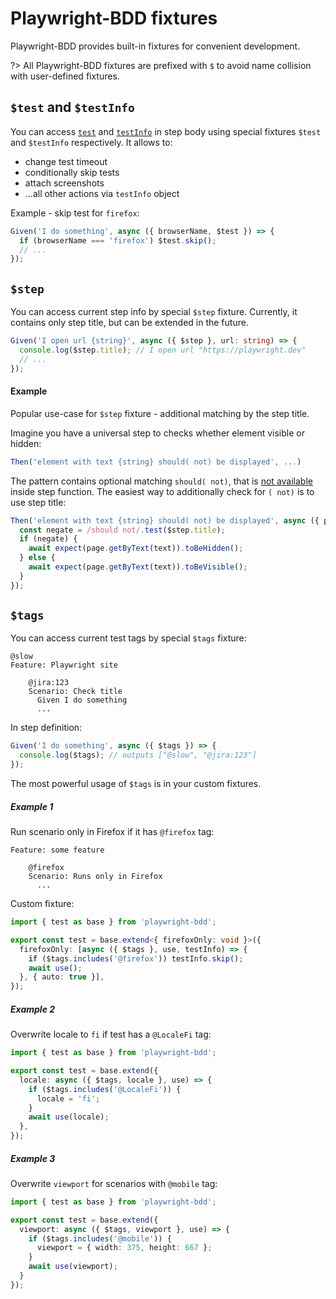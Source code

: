 # Playwright-BDD fixtures
Playwright-BDD provides built-in fixtures for convenient development.

?> All Playwright-BDD fixtures are prefixed with `$` to avoid name collision with user-defined fixtures.

## `$test` and `$testInfo`
You can access [`test`](https://playwright.dev/docs/api/class-test) and [`testInfo`](https://playwright.dev/docs/api/class-testinfo) in step body using special fixtures `$test` and `$testInfo` respectively. It allows to:

  * change test timeout
  * conditionally skip tests
  * attach screenshots
  * ...all other actions via `testInfo` object

Example - skip test for `firefox`:
```ts
Given('I do something', async ({ browserName, $test }) => { 
  if (browserName === 'firefox') $test.skip();
  // ...
});
```

## `$step`
You can access current step info by special `$step` fixture.
Currently, it contains only step title, but can be extended in the future.

```ts
Given('I open url {string}', async ({ $step }, url: string) => { 
  console.log($step.title); // I open url "https://playwright.dev"
  // ...
});
```

#### Example
Popular use-case for `$step` fixture - additional matching by the step title.

Imagine you have a universal step to checks whether element visible or hidden: 
```ts
Then('element with text {string} should( not) be displayed', ...)
```
The pattern contains optional matching `should( not)`, that is [not available](https://github.com/cucumber/cucumber-expressions/issues/125) inside step function. The easiest way to additionally check for `( not)` is to use step title: 
```ts
Then('element with text {string} should( not) be displayed', async ({ page, $step }, text: string) => {
  const negate = /should not/.test($step.title);
  if (negate) {
    await expect(page.getByText(text)).toBeHidden();
  } else {
    await expect(page.getByText(text)).toBeVisible();
  }
});
```

## `$tags`
You can access current test tags by special `$tags` fixture:

```gherkin
@slow
Feature: Playwright site
    
    @jira:123
    Scenario: Check title
      Given I do something
      ...
```
In step definition:
```ts
Given('I do something', async ({ $tags }) => {
  console.log($tags); // outputs ["@slow", "@jira:123"]
});
```

The most powerful usage of `$tags` is in your custom fixtures.

##### Example 1
Run scenario only in Firefox if it has `@firefox` tag:
```gherkin
Feature: some feature
    
    @firefox
    Scenario: Runs only in Firefox
      ...
```
Custom fixture:
```ts
import { test as base } from 'playwright-bdd';

export const test = base.extend<{ firefoxOnly: void }>({
  firefoxOnly: [async ({ $tags }, use, testInfo) => {
    if ($tags.includes('@firefox')) testInfo.skip();
    await use();
  }, { auto: true }],
});
```

##### Example 2
Overwrite locale to `fi` if test has a `@LocaleFi` tag:
```ts
import { test as base } from 'playwright-bdd';

export const test = base.extend({
  locale: async ({ $tags, locale }, use) => {
    if ($tags.includes('@LocaleFi')) {
      locale = 'fi';
    }
    await use(locale);
  },
});
```

##### Example 3
Overwrite `viewport` for scenarios with `@mobile` tag:
```ts
import { test as base } from 'playwright-bdd';

export const test = base.extend({
  viewport: async ({ $tags, viewport }, use) => {
    if ($tags.includes('@mobile')) {
      viewport = { width: 375, height: 667 };
    }
    await use(viewport);
  }
});
```